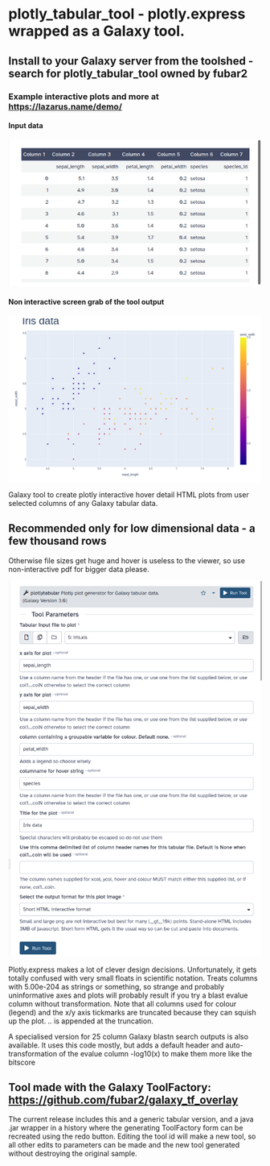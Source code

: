 # plotly_tabular_tool - plotly.express wrapped as a Galaxy tool.

## Install to your Galaxy server from the toolshed - search for plotly_tabular_tool owned by fubar2

### Example interactive plots and more at https://lazarus.name/demo/

#### Input data
![Iris data](iris_data_in_galaxy.png)

#### Non interactive screen grab of the tool output
![Plotly tabular html output screengrab](plotly_tabular_iris_sample.png)

Galaxy tool to create plotly interactive hover detail HTML plots from user selected columns of any Galaxy tabular data.
## Recommended only for low dimensional data - a few thousand rows
Otherwise file sizes get huge and hover is useless to the viewer, so use non-interactive pdf for bigger data please.

![Plotly tabular Galaxy tool form to generate the example](plotlytabular_toolform_sample.png)

Plotly.express makes a lot of clever design decisions.
Unfortunately, it gets totally confused with very small floats in scientific notation. Treats columns with 5.00e-204 as strings or something, so
strange and probably uninformative axes and plots will probably result if you try a blast evalue column without transformation.
Note that all columns used for colour (legend) and the x/y axis tickmarks are truncated because they can squish up the plot.
*..* is appended at the truncation.

A specialised version for 25 column Galaxy blastn search outputs is also available. It uses this code mostly, but adds a default header and auto-transformation of the evalue column -log10(x) to make them more like the bitscore

## Tool made with the Galaxy ToolFactory: https://github.com/fubar2/galaxy_tf_overlay
The current release includes this and a generic tabular version, and a java .jar wrapper in a history where the generating
ToolFactory form can be recreated using the redo button. Editing the tool id will make a new tool, so all other edits to parameters can be
made and the new tool generated without destroying the original sample.


